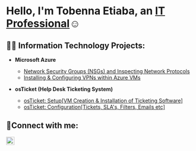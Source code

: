 <h1>Hello, I'm Tobenna Etiaba, an <a href="https://www.linkedin.com/in/tobenna-etiaba-a95994244/">IT Professional</a>☺</h1>

<h2>👨‍💻 Information Technology Projects:</h2>

- <b>Microsoft Azure</b>
  - [Network Security Groups (NSGs) and Inspecting Network Protocols](https://github.com/joshmadakorcc/azure-network-protocols)
  - [Installing & Configuring VPNs within Azure VMs](https://github.com/joshmadakorcc/configure-ad)
 

- <b>osTicket (Help Desk Ticketing System)</b>
  - [osTicket: Setup[VM Creation & Installation of Ticketing Software]](https://github.com/Tobenna-Etiaba/osTicket-Setup)
  - [osTicket: Configuration[Tickets, SLA's, Filters, Emails etc]](https://github.com/Tobenna-Etiaba/osTicket-Configuration)

<h2>🤳Connect with me:</h2>

[<img align="left" alt="Josh | LinkedIn" width="22px" src="https://cdn.jsdelivr.net/npm/simple-icons@v3/icons/linkedin.svg" />][linkedin]

[linkedin]: https://www.linkedin.com/in/tobenna-etiaba-a95994244/
